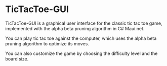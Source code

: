 # TicTacToe-GUI
TicTacToe-GUI is a graphical user interface for the classic tic tac toe game, implemented with the alpha beta pruning algorithm in C# Maui.net.

You can play tic tac toe against the computer, which uses the alpha beta pruning algorithm to optimize its moves.

You can also customize the game by choosing the difficulty level and the board size.